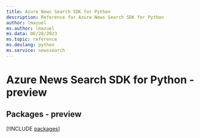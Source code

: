 ```yaml
---
title: Azure News Search SDK for Python
description: Reference for Azure News Search SDK for Python
author: lmazuel
ms.author: lmazuel
ms.data: 06/28/2023
ms.topic: reference
ms.devlang: python
ms.service: newssearch
---
```

# Azure News Search SDK for Python - preview
## Packages - preview
[!INCLUDE [packages](news-search-index.md)]